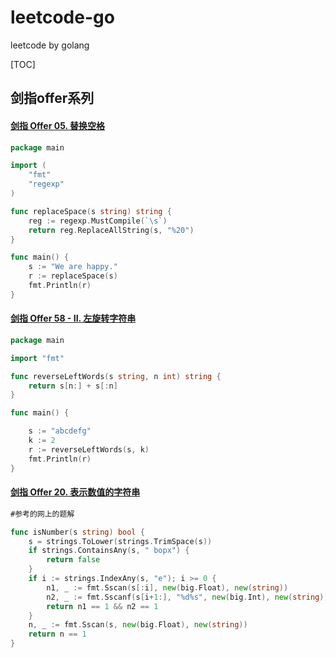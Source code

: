 # leetcode-go

leetcode by golang

[TOC]

## 剑指offer系列

#### [剑指 Offer 05. 替换空格](https://leetcode.cn/problems/ti-huan-kong-ge-lcof/)

```go
package main

import (
	"fmt"
	"regexp"
)

func replaceSpace(s string) string {
	reg := regexp.MustCompile(`\s`)
	return reg.ReplaceAllString(s, "%20")
}

func main() {
	s := "We are happy."
	r := replaceSpace(s)
	fmt.Println(r)
}

```

#### [剑指 Offer 58 - II. 左旋转字符串](https://leetcode.cn/problems/zuo-xuan-zhuan-zi-fu-chuan-lcof/)

```go
package main

import "fmt"

func reverseLeftWords(s string, n int) string {
	return s[n:] + s[:n]
}

func main() {

	s := "abcdefg"
	k := 2
	r := reverseLeftWords(s, k)
	fmt.Println(r)
}

```

#### [剑指 Offer 20. 表示数值的字符串](https://leetcode.cn/problems/biao-shi-shu-zhi-de-zi-fu-chuan-lcof/)

```go
#参考的网上的题解

func isNumber(s string) bool {
	s = strings.ToLower(strings.TrimSpace(s))
	if strings.ContainsAny(s, " bopx") {
		return false
	}
	if i := strings.IndexAny(s, "e"); i >= 0 {
		n1, _ := fmt.Sscan(s[:i], new(big.Float), new(string))
		n2, _ := fmt.Sscanf(s[i+1:], "%d%s", new(big.Int), new(string)) // %d 强制以十进制方式读入
		return n1 == 1 && n2 == 1
	}
	n, _ := fmt.Sscan(s, new(big.Float), new(string))
	return n == 1
}
```

